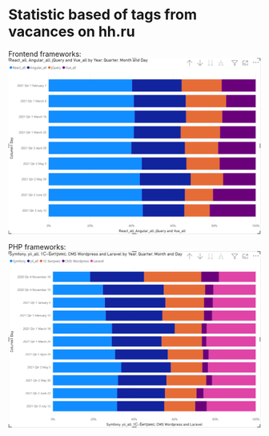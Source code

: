 # Statistic based of tags from vacances on hh.ru

Frontend frameworks:
![Frontend](https://github.com/ksn38/hh/blob/master/Frontend.png)

PHP frameworks:
![php](https://github.com/ksn38/hh/blob/master/php.png)
